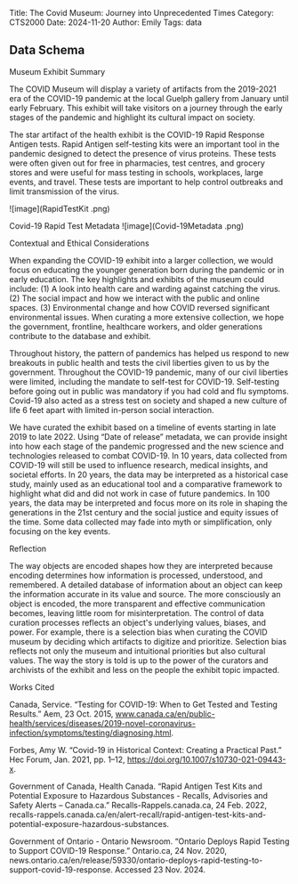 Title: The Covid Museum: Journey into Unprecedented Times
Category: CTS2000
Date: 2024-11-20
Author: Emily 
Tags: data

## Data Schema

Museum Exhibit Summary

The COVID Museum will display a variety of artifacts from the 2019-2021 era of the COVID-19 pandemic at the local Guelph gallery from January until early February. This exhibit will take visitors on a journey through the early stages of the pandemic and highlight its cultural impact on society.

The star artifact of the health exhibit is the COVID-19 Rapid Response Antigen tests. Rapid Antigen self-testing kits were an important tool in the pandemic designed to detect the presence of virus proteins. These tests were often given out for free in pharmacies, test centres, and grocery stores and were useful for mass testing in schools, workplaces, large events, and travel. These tests are important to help control outbreaks and limit transmission of the virus.

![image](RapidTestKit .png)

Covid-19 Rapid Test Metadata
![image](Covid-19Metadata .png)

Contextual and Ethical Considerations

When expanding the COVID-19 exhibit into a larger collection, we would focus on educating the younger generation born during the pandemic or in early education. The key highlights and exhibits of the museum could include: (1) A look into health care and warding against catching the virus. (2) The social impact and how we interact with the public and online spaces. (3) Environmental change and how COVID reversed significant environmental issues. When curating a more extensive collection, we hope the government, frontline, healthcare workers, and older generations contribute to the database and exhibit.

Throughout history, the pattern of pandemics has helped us respond to new breakouts in public health and tests the civil liberties given to us by the government. Throughout the COVID-19 pandemic, many of our civil liberties were limited, including the mandate to self-test for COVID-19. Self-testing before going out in public was mandatory if you had cold and flu symptoms. Covid-19 also acted as a stress test on society and shaped a new culture of life 6 feet apart with limited in-person social interaction.

We have curated the exhibit based on a timeline of events starting in late 2019 to late 2022. Using “Date of release” metadata, we can provide insight into how each stage of the pandemic progressed and the new science and technologies released to combat COVID-19. In 10 years, data collected from COVID-19 will still be used to influence research, medical insights, and societal efforts. In 20 years, the data may be interpreted as a historical case study, mainly used as an educational tool and a comparative framework to highlight what did and did not work in case of future pandemics. In 100 years, the data may be interpreted and focus more on its role in shaping the generations in the 21st century and the social justice and equity issues of the time. Some data collected may fade into myth or simplification, only focusing on the key events.

Reflection

The way objects are encoded shapes how they are interpreted because encoding determines how information is processed, understood, and remembered. A detailed database of information about an object can keep the information accurate in its value and source. The more consciously an object is encoded, the more transparent and effective communication becomes, leaving little room for misinterpretation. The control of data curation processes reflects an object's underlying values, biases, and power. For example, there is a selection bias when curating the COVID museum by deciding which artifacts to digitize and prioritize. Selection bias reflects not only the museum and intuitional priorities but also cultural values. The way the story is told is up to the power of the curators and archivists of the exhibit and less on the people the exhibit topic impacted.

Works Cited

Canada, Service. “Testing for COVID-19: When to Get Tested and Testing Results.” Aem, 23 Oct. 2015, www.canada.ca/en/public-health/services/diseases/2019-novel-coronavirus-infection/symptoms/testing/diagnosing.html.

Forbes, Amy W. “Covid-19 in Historical Context: Creating a Practical Past.” Hec Forum, Jan. 2021, pp. 1–12, https://doi.org/10.1007/s10730-021-09443-x.

Government of Canada, Health Canada. “Rapid Antigen Test Kits and Potential Exposure to Hazardous Substances - Recalls, Advisories and Safety Alerts – Canada.ca.” Recalls-Rappels.canada.ca, 24 Feb. 2022, recalls-rappels.canada.ca/en/alert-recall/rapid-antigen-test-kits-and-potential-exposure-hazardous-substances.

Government of Ontario - Ontario Newsroom. “Ontario Deploys Rapid Testing to Support COVID-19 Response.” Ontario.ca, 24 Nov. 2020, news.ontario.ca/en/release/59330/ontario-deploys-rapid-testing-to-support-covid-19-response. Accessed 23 Nov. 2024.